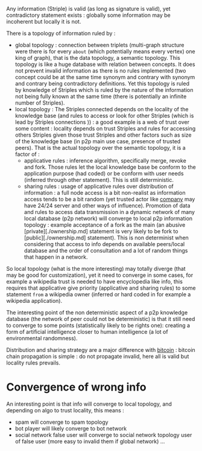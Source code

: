 [hm]: # (+++)
[hm]: # (date = "2015-05-30T12:43:26+01:00")
[hm]: # (draft = true)
[hm]: # (title = "Topology in P2P striple")
[hm]: # (categories = ["Striple","Concept"])
[hm]: # (tags = ["topology","locality","wot","trust","value"])
[hm]: # (+++)


Any information (Striple) is valid (as long as signature is valid), yet contradictory statement exists : globally some information may be incoherent but locally it is not.

There is a topology of information ruled by :
  - global topology : connection between triplets (multi-graph structure were there is for every `about` (which potentially means every vertex) one king of graph), that is the data topology, a semantic topology. This topology is like a huge database with relation between concepts. It does not prevent invalid information as there is no rules implemented (two concept could be at the same time synonym and contrary with synonym and contrary being contradictory definitions.
Yet this topology is ruled by knowledge of Striples which is ruled by the nature of the information not being fully known at the same time (there is potentially an infinite number of Striples). 
  - local topology : The Striples connected depends on the locality of the knowledge base (and rules to access or look for other Striples (which is lead by Striples connections )) : a good example is a web of trust over some content : locality depends on trust Striples and rules for accessing others Striples given those trust Striples and other factors such as size of the knowledge base (in p2p main use case, presence of trusted peers). That is the actual topology over the semantic topology, it is a factor of :
    - applicative rules : inference algorithm, specifically merge, revoke and fork. Those rules let the local knowledge base be conform to the application purpose (had coded) or be conform with user needs (inferred through other statement). This is still deterministic.
    - sharing rules : usage of applicative rules over distribution of information : a full node access is a bit non-realist as information access tends to be a bit random (yet trusted actor like [company](./company.md) may have 24/24 server and other ways of influence).
    Promotion of data and rules to access data transmission in a dynamic network of many local database (p2p network) will converge to local p2p information topology : example acceptance of a fork as the main (an abusive [private][./ownership.md] statement is very likely to be fork to [public][./ownership.md] statement). This is non determinist when considering that access to info depends on available peers/local database and the order of consultation and a lot of random things that happen in a network.


So local topology (what is the more interesting) may totally diverge (that may be good for customization), yet it need to converge in some cases, for example a wikipedia trust is needed to have encyclopedia like info, this requires that applicative give priority (applicative and sharing rules) to some statement `from` a wikipedia owner (inferred or hard coded in for example a wikipedia application). 

The interesting point of the non deterministic aspect of a p2p knowledge database (the network of peer could not be deterministic) is that it still need to converge to some points (statistically likely to be rights one): creating a form of artificial intelligence closer to human intelligence (a lot of environmental randomness).

Distribution and sharing strategy are a major difference with [bitcoin](./sidechain.md) : bitcoin chain propagation is simple : do not propagate invalid, here all is valid but locality rules prevails. 

# Convergence of wrong info


An interesting point is that info will converge to local topology, and depending on algo to trust locality, this means :

- spam will converge to spam topology
- bot player will likely converge to bot network
- social network false user will converge to social network topology user of false user (more easy to invalid them if global network)
...
